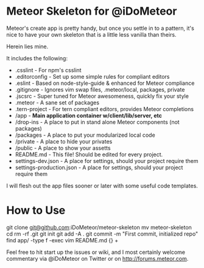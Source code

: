 # Meteor Skeleton for @iDoMeteor

Meteor's create app is pretty handy, but once you settle in to a pattern,
it's nice to have your own skeleton that is a little less vanilla than
theirs.

Herein lies mine.

It includes the following:

  * .csslint - For npm's csslint
  * .editorconfig - Set up some simple rules for compliant editors
  * .eslint - Based on node-style-guide & enhanced for Meteor compliance
  * .gitignore - Ignores vim swap files, .meteor/local, packages, private
  * .jscsrc - Super tuned for Meteor awesomeness, quickly fix your style
  * .meteor - A sane set of packages
  * .tern-project - For tern compliant editors, provides Meteor completions
  * /app - **Main application container w/client/lib/server, etc**
  * /drop-ins - A place to put in stand alone Meteor components (not packages)
  * /packages - A place to put your modularized local code
  * /private - A place to hide your privates
  * /public - A place to show your assetts
  * README.md - This file! Should be edited for every project.
  * settings-dev.json - A place for settings, should your project require them
  * settings-production.json - A place for settings, should your project require them

I will flesh out the app files sooner or later with some useful code templates.

# How to Use

git clone git@github.com:iDoMeteor/meteor-skeleton
mv meteor-skeleton <your new app name>
cd <your new app name>
rm -rf .git
git init
git add -A .
git commit -m "First commit, initialized repo"
find app/ -type f -exec vim README.md {} +

Feel free to hit start up the issues or wiki, and I most certainly welcome
commentary via @iDoMeteor on Twitter or on http://forums.meteor.com.
